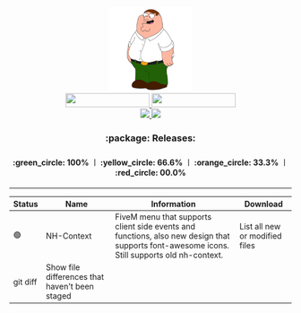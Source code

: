 <div id="header" align="center">
  <img src="/Media/Main.jpg" width="150px"/>
  <div id="badges">
    <a href="https://discord.com/invite/bS6bpgmY5C">
      <img src="https://img.shields.io/discord/975679626435252245?color=%234d5bf1&label=Discord&style=for-the-badge" height="25px" width="150px"/>
    </a>
    <a href="https://github.com/laursenx">
      <img src="https://komarev.com/ghpvc/?username=laursenx&style=for-the-badge&color=blue" height="25px" width="150px"/>
    </a>
  </div>
  <div id="badges">
    <a href="your-youtube-URL">
      <img src="https://img.shields.io/badge/YouTube-red?style=for-the-badge&logo=youtube&logoColor=white" width="100px"/>
    </a>
    <a href="your-twitter-URL">
      <img src="https://img.shields.io/badge/Twitter-blue?style=for-the-badge&logo=twitter&logoColor=white" width="100px"/>
    </a>
  </div>
  <h3>:package: Releases:<h3/>
  <h4>:green_circle: 100% ︱ :yellow_circle: 66.6% ︱ :orange_circle: 33.3% ︱ :red_circle: 00.0%<h4/>
</div>

---
    
<div id="header" align="center">
  <table>
    <thead>
      <tr>
        <th>Status</th>
        <th>Name</th>
        <th>Information</th>
        <th>Download</th>
      </tr>
    </thead>
    <tbody>
      <tr>
        <td><g-emoji class="g-emoji" alias="green_circle" fallback-src="https://github.githubassets.com/images/icons/emoji/unicode/1f7e2.png">🟢</g-emoji></td>
        <td>NH-Context</td>
        <td>FiveM menu that supports client side events and functions, also new design that supports font-awesome icons. Still supports old nh-context.</td>
        <td>List all new or modified files</td>
      </tr>
      <tr>
        <td>git diff</td>
        <td>Show file differences that haven't been staged</td>
      </tr>
    </tbody>
  </table>
</div>
